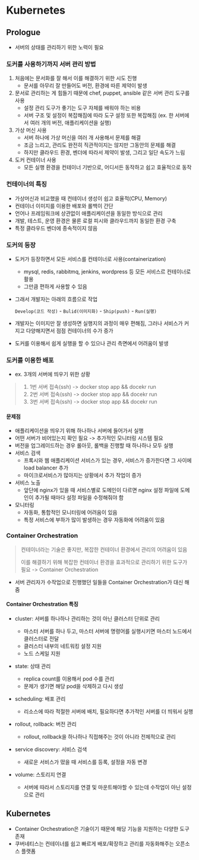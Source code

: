 # Kubernetes

## Prologue
- 서버의 상태를 관리하기 위한 노력이 필요

### 도커를 사용하기까지 서버 관리 방법
1. 처음에는 문서화를 잘 해서 이를 해결하기 위한 시도 진행
    - 문서를 아무리 잘 만들어도 버전, 환경에 따른 제약이 발생
2. 문서로 관리하는 게 힘들기 때문에 chef, puppet, ansible 같은 서버 관리 도구를 사용
    - 설정 관리 도구가 좋기는 도구 자체를 배워야 하는 비용
    - 서버 구조 및 설정이 복잡해짐에 따라 도구 설정 또한 복잡해짐 (ex. 한 서버에서 여러 개의 버전, 애플리케이션을 실행)
3. 가상 머신 사용
    - 서버 하나에 가상 머신을 여러 개 사용해서 문제를 해결
    - 조금 느리고, 관리도 완전히 직관적이지는 않지만 그동안의 문제를 해결
    - 하지만 클라우드 환경, 벤더에 따라서 제약이 발생, 그리고 일단 속도가 느림
4. 도커 컨테이너 사용
    - 모든 실행 환경을 컨테이너 기반으로, 어디서든 동작하고 쉽고 효율적으로 동작

### 컨테이너의 특징
- 가상머신과 비교했을 때 컨테이너 생성이 쉽고 효율적(CPU, Memory)
- 컨테이너 이미지를 이용한 배포와 롤백이 간단
- 언어나 프레임워크에 상관없이 애플리케이션을 동일한 방식으로 관리
- 개발, 테스트, 운영 환경은 물론 로컬 피시와 클라우드까지 동일한 환경 구축
- 특정 클라우드 벤더에 종속적이지 않음

### 도커의 등장 
- 도커가 등장하면서 모든 서비스를 컨테이너로 사용(containerization)
    - mysql, redis, rabbitmq, jenkins, wordpress 등 모든 서비스르 컨테이너로 활용
    - 그만큼 편하게 사용할 수 있음
- 그래서 개발자는 아래의 흐름으로 작업
    
    `Develop(코드 작성)` - `Bulid(이미지화)` - `Ship(push)` - `Run(실행)`

- 개발자는 이미지만 잘 생성하면 실행지의 과정이 매우 편해짐, 그러나 서비스가 커지고 다양해지면서 점점 컨테이너의 수가 증가

- 도커를 이용해서 쉽게 실행을 할 수 있으나 관리 측면에서 어려움이 발생

### 도커를 이용한 배포
- ex. 3개의 서버에 띄우기 위한 상황
> 1.  1번 서버 접속(ssh) -> docker stop app && docekr run
> 2.  2번 서버 접속(ssh) -> docker stop app && docekr run
> 3.  3번 서버 접속(ssh) -> docker stop app && docekr run

#### 문제점
- 애플리케이션을 띄우기 위해 하나하나 서버에 들어가서 실행
- 어떤 서버가 비어있는지 확인 필요 -> 추가적인 모니터링 시스템 필요
- 버전을 업그레이드하는 경우 롤아웃, 롤백을 진행할 때 하나하나 모두 실행
- 서비스 검색
    - 프록시와 웹 애플리케이션 서비스가 있는 경우, 서비스가 증가한다면 그 사이에 load balancer 추가
    - 마이크로서비스가 많아지는 상황에서 추가 작업이 증가
- 서비스 노출
    - 앞단에 nginx가 있을 때 서비스별로 도메인이 다르면 nginx 설정 파일에 도메인이 추가될 때마다 설정 파일을 수정해줘야 함
- 모니터링
    - 자동화, 통합적인 모니터링에 어려움이 있음
    - 특정 서비스에 부하가 많이 발생하는 경우 자동화에 어려움이 있음

### Container Orchestration
> 컨테이너라는 기술은 좋지만, 복잡한 컨테이너 환경에서 관리의 어려움이 있음
> 
> 이를 해결하기 위해 복잡한 컨테이너 환경을 효과적으로 관리하기 위한 도구가 필요 -> Container Orchestration

- 서버 관리자가 수작업으로 진행했던 일들을 Container Orchestration가 대신 해줌

#### Container Orchestration 특징
- cluster: 서버를 하나하나 관리하는 것이 아닌 클러스터 단위로 관리
    - 마스터 서버를 하나 두고, 마스터 서버에 명령어를 실행시키면 마스터 노드에서 클러스터로 전달
    - 클러스터 내부의 네트워킹 설정 지원
    - 노드 스케일 지원

- state: 상태 관리
    - replica count를 이용해서 pod 수를 관리
    - 문제가 생기면 해당 pod을 삭제하고 다시 생성

- scheduling: 배포 관리
    - 리소스에 따라 적절한 서버에 배치, 필요하다면 추가적인 서버를 더 띄워서 실행

- rollout, rollback: 버전 관리
    - rollout, rollback을 하나하나 직접해주는 것이 아니라 전체적으로 관리

- service discovery: 서비스 검색
    - 새로운 서비스가 떴을 때 서비스를 등록, 설정을 자동 변경

- volume: 스토리지 연결
    - 서버에 따라서 스토리지를 연결 및 마운트해야할 수 있는데 수작업이 아닌 설정으로 관리

## Kubernetes
- Container Orchestration은 기술이기 때문에 해당 기능을 지원하는 다양한 도구 존재
- 쿠버네티스는 컨테이너를 쉽고 빠르게 배포/확장하고 관리를 자동화해주는 오픈소스 플랫폼